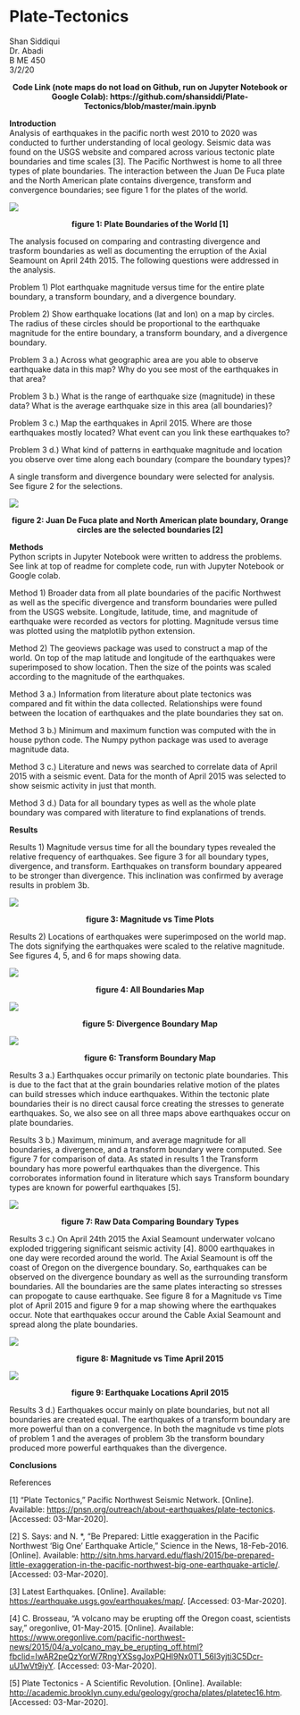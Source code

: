 # Plate-Tectonics
Shan Siddiqui<br />
Dr. Abadi<br />
B ME 450<br />
3/2/20<br />
<p align="center">
<b>Code Link (note maps do not load on Github, run on Jupyter Notebook or Google Colab): https://github.com/shansiddi/Plate-Tectonics/blob/master/main.ipynb</b><br>

<b>Introduction</b><br>
Analysis of earthquakes in the pacific north west 2010 to 2020 was conducted to further understanding of local geology. Seismic data was found on the USGS website and compared across various tectonic plate boundaries and time scales [3]. The Pacific Northwest is home to all three types of plate boundaries. The interaction between the Juan De Fuca plate and the North American plate contains divergence, transform and convergence boundaries; see figure 1 for the plates of the world.

![](images/fig1.jpg)
<p align="center">
<b>figure 1: Plate Boundaries of the World [1]</b><br>

The analysis focused on comparing and contrasting divergence and trasform boundaries as well as documenting the erruption of the Axial Seamount on April 24th 2015. The following questions were addressed in the analysis. 

Problem 1) Plot earthquake magnitude versus time for the entire plate boundary, a transform boundary, and a divergence boundary. 

Problem 2) Show earthquake locations (lat and lon) on a map by circles. The radius of these circles
should be proportional to the earthquake magnitude for the entire boundary, a transform boundary, and a divergence boundary.

Problem 3 a.) Across what geographic area are you able to observe earthquake data in this map? Why do you see most of the earthquakes in that area? 

Problem 3 b.) What is the range of earthquake size (magnitude) in these data? What is the average earthquake size in this area (all boundaries)? 

Problem 3 c.) Map the earthquakes in April 2015. Where are those earthquakes mostly located? What event can you link these earthquakes to? 

Problem 3 d.) What kind of patterns in earthquake magnitude and location you observe over time along each boundary (compare the boundary types)?

A single transform and divergence boundary were selected for analysis. See figure 2 for the selections.

![](images/fig2.jpg)
<p align="center">
<b>figure 2: Juan De Fuca plate and North American plate boundary, Orange circles are the selected boundaries [2]</b><br>  

<b>Methods</b><br>
Python scripts in Jupyter Notebook were written to address the problems. See link at top of readme for complete code, run with Jupyter Notebook or Google colab.

Method 1) Broader data from all plate boundaries of the pacific Northwest as well as the specific divergence and transform boundaries were pulled from the USGS website. Longitude, latitude, time, and magnitude of earthquake were recorded as vectors for plotting. Magnitude versus time was plotted using the matplotlib python extension.

Method 2) The geoviews package was used to construct a map of the world. On top of the map latitude and longitude of the earthquakes were superimposed to show location. Then the size of the points was scaled according to the magnitude of the earthquakes.

Method 3 a.) Information from literature about plate tectonics was compared and fit within the data collected. Relationships were found between the location of earthquakes and the plate boundaries they sat on. 

Method 3 b.) Minimum and maximum function was computed with the in house python code. The Numpy python package was used to average magnitude data.

Method 3 c.) Literature and news was searched to correlate data of April 2015 with a seismic event. Data for the month of April 2015 was selected to show seismic activity in just that month. 

Method 3 d.) Data for all boundary types as well as the whole plate boundary was compared with literature to find explanations of trends.

<b>Results</b><br>

Results 1) Magnitude versus time for all the boundary types revealed the relative frequency of earthquakes. See figure 3 for all boundary types, divergence, and transform. Earthquakes on transform boundary appeared to be stronger than divergence. This inclination was confirmed by average results in problem 3b. 

![](images/fig3.png)
<p align="center">
<b>figure 3: Magnitude vs Time Plots</b><br> 
  
Results 2) Locations of earthquakes were superimposed on the world map. The dots signifying the earthquakes were scaled to the relative magnitude. See figures 4, 5, and 6 for maps showing data.

![](images/fig4.png)
<p align="center">
<b>figure 4: All Boundaries Map</b><br> 
  
![](images/fig5.png)
<p align="center">
<b>figure 5: Divergence Boundary Map</b><br> 
  
![](images/fig6.png)
<p align="center">
<b>figure 6: Transform Boundary Map</b><br>   

Results 3 a.) Earthquakes occur primarily on tectonic plate boundaries. This is due to the fact that at the grain boundaries relative motion of the plates can build stresses which induce earthquakes. Within the tectonic plate boundaries their is no direct causal force creating the stresses to generate earthquakes. So, we also see on all three maps above earthquakes occur on plate boundaries.

Results 3 b.) Maximum, minimum, and average magnitude for all boundaries, a divergence, and a transform boundary were computed. See figure 7 for comparison of data. As stated in results 1 the Transform boundary has more powerful earthquakes than the divergence. This corroborates information found in literature which says Transform boundary types are known for powerful earthquakes [5].

![](images/fig7.png)
<p align="center">
<b>figure 7: Raw Data Comparing Boundary Types</b><br>  
  
Results 3 c.) On April 24th 2015 the Axial Seamount underwater volcano exploded triggering significant seismic activity [4]. 8000 earthquakes in one day were recorded around the world. The Axial Seamount is off the coast of Oregon on the divergence boundary. So, earthquakes can be observed on the divergence boundary as well as the surrounding transform boundaries. All the boundaries are the same plates interacting so stresses can propogate to cause earthquake. See figure 8 for a Magnitude vs Time plot of April 2015 and figure 9 for a map showing where the earthquakes occur. Note that earthquakes occur around the Cable Axial Seamount and spread along the plate boundaries.

![](images/fig8.png)
<p align="center">
<b>figure 8: Magnitude vs Time April 2015</b><br>  
  
![](images/fig9.png)
<p align="center">
<b>figure 9: Earthquake Locations April 2015</b><br>  

Results 3 d.) Earthquakes occur mainly on plate boundaries, but not all boundaries are created equal. The earthquakes of a transform boundary are more powerful than on a convergence. In both the magnitude vs time plots of problem 1 and the averages of problem 3b the transform boundary produced more powerful earthquakes than the divergence. 

<b>Conclusions</b><br>

References

[1] “Plate Tectonics,” Pacific Northwest Seismic Network. [Online]. Available: https://pnsn.org/outreach/about-earthquakes/plate-tectonics. [Accessed: 03-Mar-2020].

[2] S. Says: and N. *, “Be Prepared: Little exaggeration in the Pacific Northwest ‘Big One’ Earthquake Article,” Science in the News, 18-Feb-2016. [Online]. Available: http://sitn.hms.harvard.edu/flash/2015/be-prepared-little-exaggeration-in-the-pacific-northwest-big-one-earthquake-article/. [Accessed: 03-Mar-2020].

[3] Latest Earthquakes. [Online]. Available: https://earthquake.usgs.gov/earthquakes/map/. [Accessed: 03-Mar-2020].

[4] C. Brosseau, “A volcano may be erupting off the Oregon coast, scientists say,” oregonlive, 01-May-2015. [Online]. Available: https://www.oregonlive.com/pacific-northwest-news/2015/04/a_volcano_may_be_erupting_off.html?fbclid=IwAR2peQzYorW7RngYXSsgJoxPQHl9Nx0T1_56l3yjti3C5Dcr-uU1wVt9iyY. [Accessed: 03-Mar-2020].

[5] Plate Tectonics - A Scientific Revolution. [Online]. Available: http://academic.brooklyn.cuny.edu/geology/grocha/plates/platetec16.htm. [Accessed: 03-Mar-2020].
